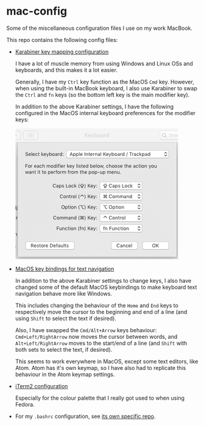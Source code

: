 # mac-config
Some of the miscellaneous configuration files I use on my work MacBook.

This repo contains the following config files:

* [Karabiner key mapping configuration](karabiner/)

  I have a lot of muscle memory from using Windows and Linux OSs and keyboards, and this makes it a lot easier.
  
  Generally, I have my `Ctrl` key function as the MacOS `Cmd` key. However, when using the built-in MacBook keyboard, I also use Karabiner to swap the `Ctrl` and `fn` keys (so the bottom left key is the main modifier key).
  
  In addition to the above Karabiner settings, I have the following configured in the MacOS internal keyboard preferences for the modifier keys:
  
  ![Keyboard settings](keyboardsettings.png)
* [MacOS key bindings for text navigation](macoskeybindings/macoskeybindings.md)
  
  In addition to the above Karabiner settings to change keys, I also have changed some of the default MacOS keybindings to make keyboard text navigation behave more like Windows.
  
  This includes changing the behaviour of the `Home` and `End` keys to respectively move the cursor to the beginning and end of a line (and using `Shift` to select the text if desired).
  
  Also, I have swapped the `Cmd/Alt+Arrow` keys behaviour: `Cmd+Left/RightArrow` now moves the cursor between words, and `Alt+Left/RightArrow` moves to the start/end of a line (and `Shift` with both sets to select the text, if desired). 
  
  This seems to work everywhere in MacOS, except some text editors, like Atom. Atom has it's own keymap, so I have also had to replicate this behaviour in the Atom keymap settings. 
* [iTerm2 configuration](iterm2/)
  
  Especially for the colour palette that I really got used to when using Fedora.
* For my `.bashrc` configuration, see [its own specific repo](https://github.com/lucascosti/bashrc).
